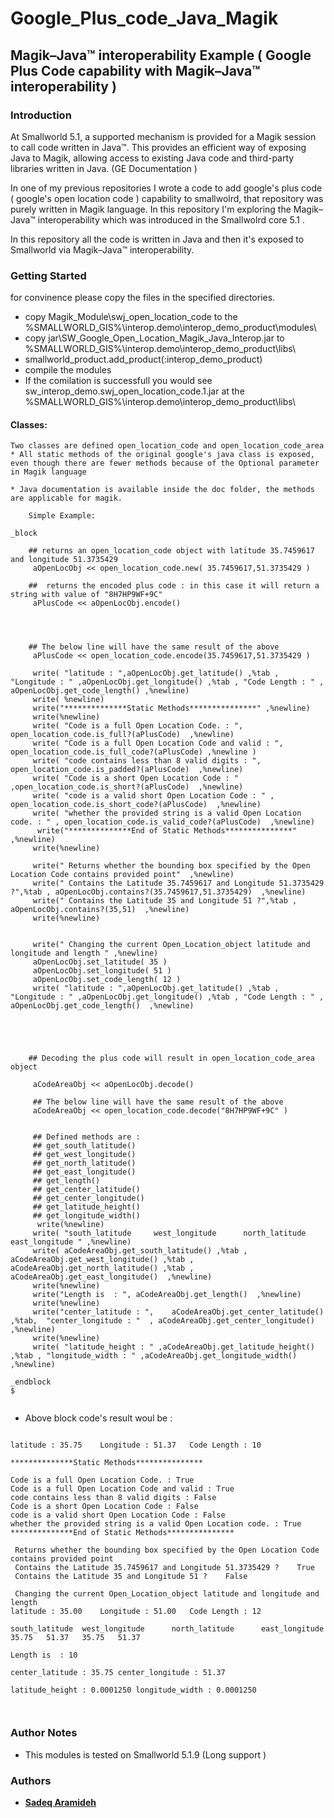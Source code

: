 # Google_Plus_code_Java_Magik

## Magik–Java™ interoperability Example ( Google Plus Code capability with Magik–Java™ interoperability )


### Introduction


At Smallworld 5.1, a supported mechanism is provided for a Magik session to call code written in Java™. This provides 
an efficient way of exposing Java to Magik, allowing access to existing Java code and third-party libraries written in Java. (GE Documentation )

In one of my previous repositories I wrote a code to add google's plus code ( google's open location code ) capability to smallwolrd, 
that repository was purely written in Magik language. In this repository I'm exploring the Magik–Java™ interoperability which was introduced in the Smallwolrd core 5.1 .

In this repository all the code is written in Java and then it's exposed to Smallworld via Magik–Java™ interoperability.



### Getting Started

for convinence please copy the files in the specified directories.

* copy Magik_Module\swj_open_location_code to the %SMALLWORLD_GIS%\interop.demo\interop_demo_product\modules\
* copy jar\SW_Google_Open_Location_Magik_Java_Interop.jar to %SMALLWORLD_GIS%\interop.demo\interop_demo_product\libs\
* smallworld_product.add_product(:interop_demo_product)
* compile the modules
* If the comilation is successfull you would see sw_interop_demo.swj_open_location_code.1.jar at the %SMALLWORLD_GIS%\interop.demo\interop_demo_product\libs\

#### Classes:
	Two classes are defined open_location_code and open_location_code_area
	* All static methods of the original google's java class is exposed, even though there are fewer methods because of the Optional parameter in Magik language
	
	* Java documentation is available inside the doc folder, the methods are applicable for magik.

```
	Simple Example:

_block 

	## returns an open_location_code object with latitude 35.7459617 and longitude 51.3735429
	 aOpenLocObj << open_location_code.new( 35.7459617,51.3735429 ) 
	
	##  returns the encoded plus code : in this case it will return a string with value of "8H7HP9WF+9C" 
	 aPlusCode << aOpenLocObj.encode()
	 
	 

	
	## The below line will have the same result of the above
	 aPlusCode << open_location_code.encode(35.7459617,51.3735429 ) 
	 
	 write( "latitude : ",aOpenLocObj.get_latitude() ,%tab , "Longitude : " ,aOpenLocObj.get_longitude() ,%tab , "Code Length : " , aOpenLocObj.get_code_length() ,%newline)
	 write( %newline)
	 write("**************Static Methods***************" ,%newline)
	 write(%newline)
	 write( "Code is a full Open Location Code. : ", open_location_code.is_full?(aPlusCode)  ,%newline)
	 write( "Code is a full Open Location Code and valid : ",  open_location_code.is_full_code?(aPlusCode) ,%newline )
	 write( "code contains less than 8 valid digits : ", open_location_code.is_padded?(aPlusCode)  ,%newline)
	 write( "Code is a short Open Location Code : " ,open_location_code.is_short?(aPlusCode)  ,%newline)
	 write( "code is a valid short Open Location Code : " , open_location_code.is_short_code?(aPlusCode)  ,%newline)
	 write( "whether the provided string is a valid Open Location code. : " , open_location_code.is_valid_code?(aPlusCode)  ,%newline)
	  write("**************End of Static Methods***************" ,%newline)
	 write(%newline)	
 
	 write(" Returns whether the bounding box specified by the Open Location Code contains provided point"  ,%newline)
	 write(" Contains the Latitude 35.7459617 and Longitude 51.3735429 ?",%tab , aOpenLocObj.contains?(35.7459617,51.3735429)  ,%newline)
	 write(" Contains the Latitude 35 and Longitude 51 ?",%tab , aOpenLocObj.contains?(35,51)  ,%newline)
	 write(%newline)	


	 write(" Changing the current Open_Location_object latitude and longitude and length " ,%newline)
	 aOpenLocObj.set_latitude( 35 )
	 aOpenLocObj.set_longitude( 51 )
	 aOpenLocObj.set_code_length( 12 )
	 write( "latitude : ",aOpenLocObj.get_latitude() ,%tab , "Longitude : " ,aOpenLocObj.get_longitude() ,%tab , "Code Length : " , aOpenLocObj.get_code_length()  ,%newline)


	 
	 
		
	## Decoding the plus code will result in open_location_code_area object	
	 
	 aCodeAreaObj << aOpenLocObj.decode()
	 
	 ## The below line will have the same result of the above
	 aCodeAreaObj << open_location_code.decode("8H7HP9WF+9C" )
	 
	 
	 ## Defined methods are :
	 ## get_south_latitude()
	 ## get_west_longitude()
	 ## get_north_latitude()
	 ## get_east_longitude()
	 ## get_length()
	 ## get_center_latitude()
	 ## get_center_longitude()
	 ## get_latitude_height()
	 ## get_longitude_width()
	  write(%newline)
	 write( "south_latitude 	west_longitude 		north_latitude 		east_longitude " ,%newline)
	 write( aCodeAreaObj.get_south_latitude() ,%tab , aCodeAreaObj.get_west_longitude() ,%tab , aCodeAreaObj.get_north_latitude() ,%tab , aCodeAreaObj.get_east_longitude()  ,%newline)
	 write(%newline)
	 write("Length is  : ", aCodeAreaObj.get_length()  ,%newline)
	 write(%newline)
	 write("center_latitude : ",	aCodeAreaObj.get_center_latitude()	,%tab,  "center_longitude : "  , aCodeAreaObj.get_center_longitude()  ,%newline)
	 write(%newline)
	 write( "latitude_height : " ,aCodeAreaObj.get_latitude_height() ,%tab , "longitude_width : " ,aCodeAreaObj.get_longitude_width()  ,%newline)
 	
_endblock 
$


```

* Above block code's result woul be :
```

latitude : 35.75	Longitude : 51.37	Code Length : 10

**************Static Methods***************

Code is a full Open Location Code. : True
Code is a full Open Location Code and valid : True
code contains less than 8 valid digits : False
Code is a short Open Location Code : False
code is a valid short Open Location Code : False
whether the provided string is a valid Open Location code. : True
**************End of Static Methods***************

 Returns whether the bounding box specified by the Open Location Code contains provided point
 Contains the Latitude 35.7459617 and Longitude 51.3735429 ?	True
 Contains the Latitude 35 and Longitude 51 ?	False

 Changing the current Open_Location_object latitude and longitude and length 
latitude : 35.00	Longitude : 51.00	Code Length : 12

south_latitude 	west_longitude 		north_latitude 		east_longitude 
35.75	51.37	35.75	51.37

Length is  : 10

center_latitude : 35.75	center_longitude : 51.37

latitude_height : 0.0001250	longitude_width : 0.0001250
	
	
```


### Author Notes

 * This modules is tested on Smallworld 5.1.9 (Long support )
	



### Authors
* [**Sadeq Aramideh**](https://github.com/Aramideh)



 